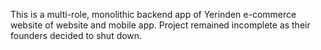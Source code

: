 This is a multi-role, monolithic backend app of Yerinden e-commerce website of website and mobile app. 
Project remained incomplete as their founders decided to shut down.

